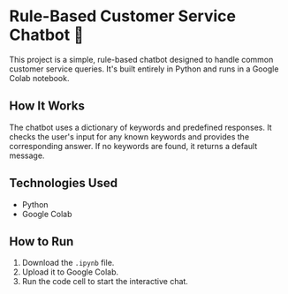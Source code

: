 # Rule-Based Customer Service Chatbot 🤖

This project is a simple, rule-based chatbot designed to handle common customer service queries. It's built entirely in Python and runs in a Google Colab notebook.

## How It Works
The chatbot uses a dictionary of keywords and predefined responses. It checks the user's input for any known keywords and provides the corresponding answer. If no keywords are found, it returns a default message.

## Technologies Used
- Python
- Google Colab

## How to Run
1.  Download the `.ipynb` file.
2.  Upload it to Google Colab.
3.  Run the code cell to start the interactive chat.

